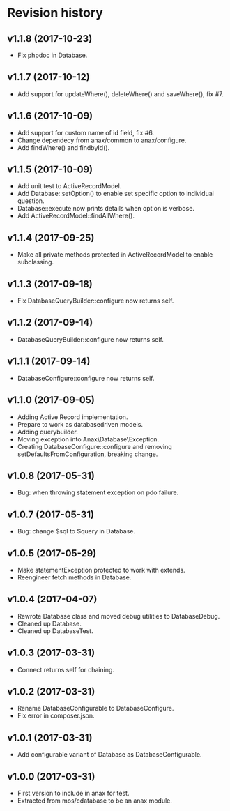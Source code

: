 Revision history
=================================


v1.1.8 (2017-10-23)
---------------------------------

* Fix phpdoc in Database.


v1.1.7 (2017-10-12)
---------------------------------

* Add support for updateWhere(), deleteWhere() and saveWhere(), fix #7.


v1.1.6 (2017-10-09)
---------------------------------

* Add support for custom name of id field, fix #6.
* Change dependecy from anax/common to anax/configure.
* Add findWhere() and findbyId().


v1.1.5 (2017-10-09)
---------------------------------

* Add unit test to ActiveRecordModel.
* Add Database::setOption() to enable set specific option to individual question.
* Database::execute now prints details when option is verbose.
* Add ActiveRecordModel::findAllWhere().


v1.1.4 (2017-09-25)
---------------------------------

* Make all private methods protected in ActiveRecordModel to enable subclassing.


v1.1.3 (2017-09-18)
---------------------------------

* Fix DatabaseQueryBuilder::configure now returns self.


v1.1.2 (2017-09-14)
---------------------------------

* DatabaseQueryBuilder::configure now returns self.


v1.1.1 (2017-09-14)
---------------------------------

* DatabaseConfigure::configure now returns self.


v1.1.0 (2017-09-05)
---------------------------------

* Adding Active Record implementation.
* Prepare to work as databasedriven models.
* Adding querybuilder.
* Moving exception into Anax\Database\Exception.
* Creating DatabaseConfigure::configure and removing setDefaultsFromConfiguration, breaking change.


v1.0.8 (2017-05-31)
---------------------------------

* Bug: when throwing statement exception on pdo failure.


v1.0.7 (2017-05-31)
---------------------------------

* Bug: change $sql to $query in Database.


v1.0.5 (2017-05-29)
---------------------------------

* Make statementException protected to work with extends.
* Reengineer fetch methods in Database.


v1.0.4 (2017-04-07)
---------------------------------

* Rewrote Database class and moved debug utilities to DatabaseDebug.
* Cleaned up Database.
* Cleaned up DatabaseTest.


v1.0.3 (2017-03-31)
---------------------------------

* Connect returns self for chaining.


v1.0.2 (2017-03-31)
---------------------------------

* Rename DatabaseConfigurable to DatabaseConfigure.
* Fix error in composer.json.


v1.0.1 (2017-03-31)
---------------------------------

* Add configurable variant of Database as DatabaseConfigurable.


v1.0.0 (2017-03-31)
---------------------------------

* First version to include in anax for test.
* Extracted from mos/cdatabase to be an anax module.
